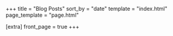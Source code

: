 +++
title = "Blog Posts"
sort_by = "date"
template = "index.html"
page_template = "page.html"

[extra]
front_page = true
+++